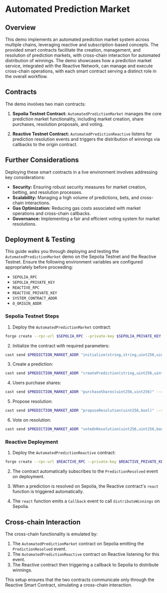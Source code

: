 # Automated Prediction Market

## Overview

This demo implements an automated prediction market system across multiple chains, leveraging reactive and subscription-based concepts. The provided smart contracts facilitate the creation, management, and resolution of prediction markets, with cross-chain interaction for automated distribution of winnings. The demo showcases how a prediction market service, integrated with the Reactive Network, can manage and execute cross-chain operations, with each smart contract serving a distinct role in the overall workflow.

## Contracts

The demo involves two main contracts:

1. **Sepolia Testnet Contract:** `AutomatedPredictionMarket` manages the core prediction market functionality, including market creation, share purchases, resolution proposals, and voting.

2. **Reactive Testnet Contract:** `AutomatedPredictionReactive` listens for prediction resolution events and triggers the distribution of winnings via callbacks to the origin contract.

## Further Considerations

Deploying these smart contracts in a live environment involves addressing key considerations:

- **Security:** Ensuring robust security measures for market creation, betting, and resolution processes.
- **Scalability:** Managing a high volume of predictions, bets, and cross-chain interactions.
- **Gas Optimization:** Reducing gas costs associated with market operations and cross-chain callbacks.
- **Governance:** Implementing a fair and efficient voting system for market resolutions.

## Deployment & Testing

This guide walks you through deploying and testing the `AutomatedPredictionMarket` demo on the Sepolia Testnet and the Reactive Testnet. Ensure the following environment variables are configured appropriately before proceeding:

* `SEPOLIA_RPC`
* `SEPOLIA_PRIVATE_KEY`
* `REACTIVE_RPC`
* `REACTIVE_PRIVATE_KEY`
* `SYSTEM_CONTRACT_ADDR`
* `O_ORIGIN_ADDR`

### Sepolia Testnet Steps

1. Deploy the `AutomatedPredictionMarket` contract:

```bash
forge create --rpc-url $SEPOLIA_RPC --private-key $SEPOLIA_PRIVATE_KEY src/demos/automated-prediction-market/AutomatedPredictionMarket.sol:AutomatedPredictionMarket
```

2. Initialize the contract with required parameters:

```bash
cast send $PREDICTION_MARKET_ADDR "initialize(string,string,uint256,uint256,uint256,uint256,address[],uint256)" --rpc-url $SEPOLIA_RPC --private-key $SEPOLIA_PRIVATE_KEY
```

3. Create a prediction:

```bash
cast send $PREDICTION_MARKET_ADDR "createPrediction(string,uint256,uint256[],uint256,uint256)" --rpc-url $SEPOLIA_RPC --private-key $SEPOLIA_PRIVATE_KEY
```

4. Users purchase shares:

```bash
cast send $PREDICTION_MARKET_ADDR "purchaseShares(uint256,uint256)" --rpc-url $SEPOLIA_RPC --private-key $SEPOLIA_PRIVATE_KEY
```

5. Propose resolution:

```bash
cast send $PREDICTION_MARKET_ADDR "proposeResolution(uint256,bool)" --rpc-url $SEPOLIA_RPC --private-key $SEPOLIA_PRIVATE_KEY
```

6. Vote on resolution:

```bash
cast send $PREDICTION_MARKET_ADDR "voteOnResolution(uint256,uint256,bool)" --rpc-url $SEPOLIA_RPC --private-key $SEPOLIA_PRIVATE_KEY
```

### Reactive Deployment

1. Deploy the `AutomatedPredictionReactive` contract:

```bash
forge create --rpc-url $REACTIVE_RPC --private-key $REACTIVE_PRIVATE_KEY src/demos/automated-prediction-market/AutomatedPredictionReactive.sol:AutomatedPredictionReactive --constructor-args $SYSTEM_CONTRACT_ADDR $O_ORIGIN_ADDR
```

2. The contract automatically subscribes to the `PredictionResolved` event on deployment.

3. When a prediction is resolved on Sepolia, the Reactive contract's `react` function is triggered automatically.

4. The `react` function emits a `Callback` event to call `distributeWinnings` on Sepolia.

## Cross-chain Interaction

The cross-chain functionality is emulated by:

1. The `AutomatedPredictionMarket` contract on Sepolia emitting the `PredictionResolved` event.
2. The `AutomatedPredictionReactive` contract on Reactive listening for this event.
3. The Reactive contract then triggering a callback to Sepolia to distribute winnings.

This setup ensures that the two contracts communicate only through the Reactive Smart Contract, simulating a cross-chain interaction.